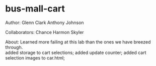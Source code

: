 # bus-mall-cart

Author:
Glenn Clark
Anthony Johnson

Collaborators:
Chance Harmon
Skyler

About:
Learned more failing at this lab than the ones we have breezed through.  
added storage to cart selections;
added update counter;
added cart selection images to car.html;
